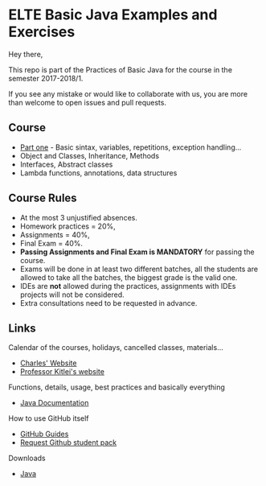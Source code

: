 # ELTE Basic Java Examples and Exercises

Hey there,

This repo is part of the Practices of Basic Java for the course in the semester 2017-2018/1.

If you see any mistake or would like to collaborate with us, you are more than welcome to open issues and pull requests.

## Course

* [Part one](https://github.com/BasicJavaElte/Practices2017/tree/master/Part%201) - Basic sintax, variables, repetitions, exception handling...
* Object and Classes, Inheritance, Methods
* Interfaces, Abstract classes
* Lambda functions, annotations, data structures

## Course Rules
* At the most 3 unjustified absences.
* Homework practices = 20%,
* Assignments =  40%,
* Final Exam = 40%.
* **Passing Assignments and Final Exam is MANDATORY** for passing the course.
* Exams will be done in at least two different batches, all the students are allowed to take all the batches, the biggest grade is the valid one.
* IDEs are **not** allowed during the practices, assignments with IDEs projects will not be considered.
* Extra consultations need to be requested in advance.

## Links
Calendar of the courses, holidays, cancelled classes, materials...
* [Charles' Website](ferraricharles.github.io)
* [Professor Kitlei's website](http://kitlei.web.elte.hu/)

Functions, details, usage, best practices and basically everything

* [Java Documentation](http://docs.oracle.com/javase/8/docs/)

How to use GitHub itself
* [GitHub Guides](https://guides.github.com/)
* [Request Github student pack](https://education.github.com/)

Downloads
* [Java](https://java.com/download/)
